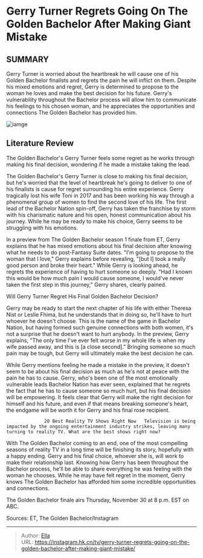 # Gerry Turner Regrets Going On The Golden Bachelor After Making Giant Mistake


## SUMMARY 



  Gerry Turner is worried about the heartbreak he will cause one of his Golden Bachelor finalists and regrets the pain he will inflict on them.   Despite his mixed emotions and regret, Gerry is determined to propose to the woman he loves and make the best decision for his future.   Gerry&#39;s vulnerability throughout the Bachelor process will allow him to communicate his feelings to his chosen woman, and he appreciates the opportunities and connections The Golden Bachelor has provided him.  

![iamge](https://static1.srcdn.com/wordpress/wp-content/uploads/2023/10/retitled_-the-golden-bachelor_-what-makes-gerry-turner-a-great-lead_-is-he-better-than-the-younger-bachelors_.jpg)

## Literature Review
The Golden Bachelor&#39;s Gerry Turner feels some regret as he works through making his final decision, wondering if he made a mistake taking the lead.




The Golden Bachelor&#39;s Gerry Turner is close to making his final decision, but he&#39;s worried that the level of heartbreak he&#39;s going to deliver to one of his finalists is cause for regret surrounding his entire experience. Gerry tragically lost his wife Toni in 2017 and has been working his way through a phenomenal group of women to find the second love of his life. The first lead of the Bachelor Nation spin-off, Gerry has taken the franchise by storm with his charismatic nature and his open, honest communication about his journey. While he may be ready to make his choice, Gerry seems to be struggling with his emotions.




In a preview from The Golden Bachelor season 1 finale from ET, Gerry explains that he has mixed emotions about his final decision after knowing what he needs to do post-Fantasy Suite dates. &#34;I&#39;m going to propose to the woman that I love,&#34; Gerry explains before revealing, &#34;[but I] took a really good person and broke their heart.&#34; While Gerry is looking ahead, he regrets the experience of having to hurt someone so deeply. &#34;Had I known this would be how much pain I would cause someone, I would&#39;ve never taken the first step in this journey,&#34; Gerry shares, clearly pained.


 Will Gerry Turner Regret His Final Golden Bachelor Decision? 
          

Gerry may be ready to start the next chapter of his life with either Theresa Nist or Leslie Fhima, but he understands that in doing so, he&#39;ll have to hurt whoever he doesn&#39;t choose. This is the name of the game in Bachelor Nation, but having formed such genuine connections with both women, it&#39;s not a surprise that he doesn&#39;t want to hurt anybody. In the preview, Gerry explains, &#34;The only time I&#39;ve ever felt worse in my whole life is when my wife passed away, and this is [a close second].&#34; Bringing someone so much pain may be tough, but Gerry will ultimately make the best decision he can.





 

While Gerry mentions feeling he made a mistake in the preview, it doesn&#39;t seem to be about his final decision as much as he&#39;s not at peace with the pain he has to cause. Gerry, who&#39;s been one of the most emotionally vulnerable leads Bachelor Nation has ever seen, explained that he regrets the fact that he has to cause someone so much hurt, but his final decision will be empowering. It feels clear that Gerry will make the right decision for himself and his future, and even if that means breaking someone&#39;s heart, the endgame will be worth it for Gerry and his final rose recipient.

                  20 Best Reality TV Shows Right Now   Television is being impacted by the ongoing entertainment industry strikes, leaving many turning to reality TV. What are the best shows right now?    




With The Golden Bachelor coming to an end, one of the most compelling seasons of reality TV in a long time will be finishing its story, hopefully with a happy ending. Gerry and his final choice, whoever she is, will work to make their relationship last. Knowing how Gerry has been throughout the Bachelor process, he&#39;ll be able to share everything he was feeling with the woman he chooses. While he may have felt regret in the moment, Gerry knows The Golden Bachelor has afforded him some incredible opportunities and connections.

The Golden Bachelor finale airs Thursday, November 30 at 8 p.m. EST on ABC.

Sources: ET, The Golden Bachelor/Instagram



---

> Author: [Ella](https://instagram.hk.cn/)  
> URL: https://instagram.hk.cn/tv/gerry-turner-regrets-going-on-the-golden-bachelor-after-making-giant-mistake/  

